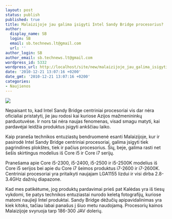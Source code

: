 ```yaml
---
layout: post
status: publish
published: true
title: Malaizijoje jau galima įsigyti Intel Sandy Bridge procesorius?
author:
  display_name: SB
  login: SB
  email: sb.technews.lt@gmail.com
  url: ''
author_login: SB
author_email: sb.technews.lt@gmail.com
wordpress_id: 5332
wordpress_url: http://localhost/site/new/malaizijoje_jau_galima_isigyti_intel_sandy_bridge_procesorius/
date: '2010-12-21 13:07:16 +0200'
date_gmt: '2010-12-21 13:07:16 +0200'
categories:
- Naujienos
---
```

<div class="imgright"><img src="http://www.part.lt/img/b728d0282d966d87dce03cb7f04449c7709.jpg"  /></div>
<p>Nepaisant to, kad Intel Sandy Bridge centriniai procesoriai vis dar nėra oficialiai pristatyti, jie jau rodosi kai kuriose Azijos mažmenininkų parduotuvėse. Ir nors tai nėra naujas fenomenas, visad smagu matyti, kai pardavėjai leidžia produktus įsigyti ankščiau laiko.</p>
<p>Kaip praneša technikos entuziastų bendruomenė esanti Malaizijoje, kur ir pasirodė Intel Sandy Bridge centriniai procesoriai, galima įsigyti tiek pagrindines plokštes, tiek ir pačius procesorius. Šių, beje, galima rasti net šešis skirtingus modelius iš Core i5 ir Core i7 serijų.</p>
<p>Pranešama apie Core i5-2300, i5-2400, i5-2500 ir i5-2500K modelius iš Core i5 serijos bei apie du Core i7 šeimos produktus i7-2600 ir i7-2600K. Centriniai procesoriai yra pritaikyti naujajam LGA1155 lizdui ir visi dirba 2.8-3.4GHz dažnių diapazone.</p>
<p>Kad mes patikėtume, jog produktų pardavimai prieš pat Kalėdas yra iš tiesų vykdomi, tie patys technikos entuziastai nurodo keletą fotografijų, kuriose matomi naujieji Intel produktai. Sandy Bridge dėžučių apipavidalinimas yra kiek kitoks, tačiau labai panašus į šiuo metu naudojamą. Procesorių kainos Malaizijoje svyruoja tarp 186-300 JAV dolerių.<br /></p>
